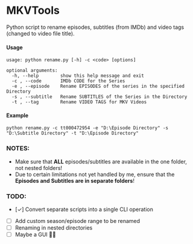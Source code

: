 # MKVTools
Python script to rename episodes, subtitles (from IMDb) and video tags (changed to video file title).

#### Usage
```
usage: python rename.py [-h] -c <code> [options]

optional arguments:
  -h, --help        show this help message and exit
  -c , --code       IMDb CODE for the Series
  -e , --episode    Rename EPISODES of the series in the specified Directory
  -s , --subtitle   Rename SUBTITLES of the Series in the Directory
  -t , --tag        Rename VIDEO TAGS for MKV Videos
```

#### Example
```
python rename.py -c tt000472954 -e "D:\Episode Directory" -s "D:\Subtitle Directory" -t "D:\Episode Directory"
```

### NOTES:
- Make sure that **ALL** episodes/subtitles are available in the one folder, not nested folders!
- Due to certain limitations not yet handled by me, ensure that the **Episodes and Subtitles are in separate folders**!

### TODO:
- [✓] Convert separate scripts into a single CLI operation
- [ ] Add custom season/episode range to be renamed
- [ ] Renaming in nested directories
- [ ] Maybe a GUI 🤷‍♂️
